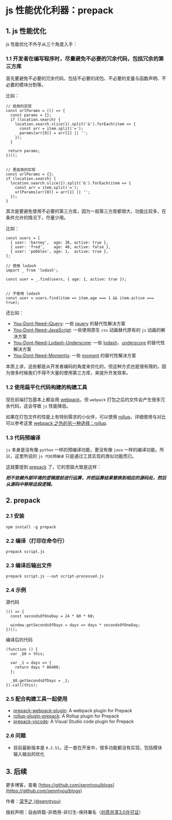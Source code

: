# js 性能优化利器：prepack

## 1. js 性能优化 

js 性能优化不外乎从三个角度入手：

### 1.1 开发者在编写程序时，尽量避免不必要的冗余代码，包括冗余的第三方库

首先要避免不必要的冗余代码，包括不必要的闭包、不必要的变量与函数声明、不必要的模块分割等。

比如：

```
// 低效的实现
const urlParams = (() => {
  const params = {};
  if (location.search) {
    location.search.slice(1).split('&').forEach(item => {
      const arr = item.split('=');
      params[arr[0]] = arr[1] || '';
    });
  }
  
 return params;
})();


// 更高效的实现
const urlParams = {};
if (location.search) {
  location.search.slice(1).split('&').forEach(item => {
    const arr = item.split('=');
    urlParams[arr[0]] = arr[1] || '';
  });
}
```

其次是要避免使用不必要的第三方库，因为一般第三方库都很大，功能比较多，在条件允许的情况下，尽量少用。

比如：

```
const users = [
  { user: 'barney',  age: 36, active: true },
  { user: 'fred',    age: 40, active: false },
  { user: 'pebbles', age: 1,  active: true },
];

// 使用 lodash
import _ from 'lodash';

const user = _.find(users, { age: 1, active: true });


// 不使用 lodash
const user = users.find(item => item.age === 1 && item.active === true);
```

还比如：

- [You-Dont-Need-jQuery](https://github.com/nefe/You-Dont-Need-jQuery): 一些 [jquery](https://github.com/jquery/jquery) 的替代性解决方案 
- [You-Dont-Need-JavaScript](https://github.com/you-dont-need/You-Dont-Need-JavaScript): 一些使用原生 `css` 动画替代原有的 `js` 动画的解决方案
- [You-Dont-Need-Lodash-Underscore](https://github.com/you-dont-need/You-Dont-Need-Lodash-Underscore): 一些 [lodash](https://github.com/lodash/lodash)、[underscore](https://github.com/jashkenas/underscore) 的替代性解决方案 
- [You-Dont-Need-Momentjs](https://github.com/you-dont-need/You-Dont-Need-Momentjs): 一些 [moment](https://github.com/moment/moment) 的替代性解决方案

本质上讲，这些都是从开发者编码的角度来优化的，但这种方式也是很有限的，因为很多时候我们不得不大量的使用第三方库，来提升开发效率。

### 1.2 使用扁平化代码构建的构建工具

现在前端打包基本上都会用 [webpack](https://github.com/webpack/webpack)，但 `webpack` 打包之后的文件会产生很多冗余代码，这会导致 `js` 性能降低。

如果在打包文件的性能上有特别需求的小伙伴，可以使用 [rollup](https://github.com/rollup/rollup)，详细使用与对比可以参考这里 [webpack 之外的另一种选择：rollup](https://github.com/senntyou/blogs/blob/master/advanced/6.md).

### 1.3 代码预编译

`js` 本身是没有像 `python` 一样的预编译功能，更没有像 `java` 一样的编译功能，所以，这里所说的 `js 代码预编译` 只是通过工具实现的类似功能而已。

这就要提到 [prepack](https://github.com/facebook/prepack) 了，它的思路大致是这样：

***把不依赖外部环境的逻辑提前进行运算，并把运算结果替换到相应的源码处，然后从源码中移除这段逻辑。***

## 2. prepack

### 2.1 安装

```
npm install -g prepack
```

### 2.2 编译（打印在命令行）

```
prepack script.js
```

### 2.3 编译后输出文件

```
prepack script.js --out script-processed.js
```

### 2.4 示例

源代码

```
(() => {
  const secondsOfOneDay = 24 * 60 * 60;

  window.getSecondsOfDays = days => days * secondsOfOneDay;
})();
```

编译后的代码

```
(function () {
  var _$0 = this;

  var _1 = days => {
    return days * 86400;
  };

  _$0.getSecondsOfDays = _1;
}).call(this);
```

### 2.5 配合构建工具一起使用

- [prepack-webpack-plugin](https://github.com/gajus/prepack-webpack-plugin): A webpack plugin for Prepack 
- [rollup-plugin-prepack](https://github.com/olstenlarck/rollup-plugin-prepack): A Rollup plugin for Prepack 
- [prepack-vscode](https://marketplace.visualstudio.com/items?itemName=RobinMalfait.prepack-vscode): A Visual Studio code plugin for Prepack

### 2.6 问题

- 目前最新版本是 `0.2.51`，还一直在开发中，很多功能都没有实现，包括模块输入输出的优化

## 3. 后续

更多博客，查看 [https://github.com/senntyou/blogs](https://github.com/senntyou/blogs)

作者：[深予之 (@senntyou)](https://github.com/senntyou)

版权声明：自由转载-非商用-非衍生-保持署名（[创意共享3.0许可证](https://creativecommons.org/licenses/by-nc-nd/3.0/deed.zh)）
